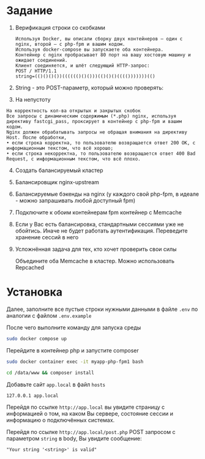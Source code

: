 
# Задание

1. Верификация строки со скобками 

    ```
    Используя Docker, вы описали сборку двух контейнеров – один с nginx, второй – с php-fpm и вашим кодом.
    Используя docker-compose вы запускаете оба контейнера.
    Контейнер с nginx пробрасывает 80 порт на вашу хостовую машину и ожидает соединений.
    Клиент соединяется, и шлёт следующий HTTP-запрос:
    POST / HTTP/1.1
    string=(()()()())(((((()()()))(()()()(((()))))))(()
   ```
2. String - это POST-параметр, который можно проверять:
3. На непустоту
```
На корректность кол-ва открытых и закрытых скобок
Все запросы с динамическим содержимым (*.php) nginx, используя директиву fastcgi_pass, проксирует в контейнер с php-fpm и вашим кодом.
Nginx должен обрабатывать запросы не обращая внимания на директиву Host. После обработки,
• если строка корректна, то пользователю возвращается ответ 200 OK, с информационным текстом, что всё хорошо;
• если строка некорректна, то пользователю возвращается ответ 400 Bad Request, с информационным текстом, что всё плохо.
```
4. Создать балансируемый кластер
5. Балансировщик nginx-upstream
6. Балансируемые бэкенды на nginx (у каждого свой php-fpm, в идеале - можно запрашивать любой доступный fpm)
7. Подключите к обоим контейнерам fpm контейнер с Memcache
8. Если у Вас есть балансировка, стандартными сессиями уже не обойтись. Иначе не будет работать аутентификация. Переведите хранение сессий в него

9. Усложнённая задача для тех, кто хочет проверить свои силы

    Объедините оба Memcache в кластер. Можно использовать Repcached

# Установка

Далее, заполните все пустые строки нужными данными в файле `.env` по аналогии с файлом `.env.example`

После чего выполните команду для запуска среды

```bash
sudo docker compose up
```

Перейдите в контейнер php и запустите composer
```bash
sudo docker container exec -it myapp-php-fpm1 bash
```
```bash
cd /data/www && composer install
```

Добавьте сайт `app.local` в файл `hosts`

```bash
127.0.0.1 app.local
```

Перейдя по ссылке `http://app.local` вы увидите страницу с информацией о том, на каком Вы сервере, состояние сессии и информацию о подключённых системах.

Перейдя по ссылке `http://app.local/post.php` POST запросом с параметром `string` в body, Вы увидите сообщение:

```text
"Your string '<string>' is valid"
```

